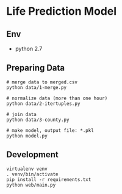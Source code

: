 # Life Prediction Model

## Env

- python 2.7

## Preparing Data

```shell
# merge data to merged.csv
python data/1-merge.py

# normalize data (more than one hour)
python data/2-itertuples.py

# join data
python data/3-county.py

# make model, output file: *.pkl
python model.py
```

## Development

```shell
virtualenv venv
. venv/bin/activate
pip install -r requirements.txt
python web/main.py
```